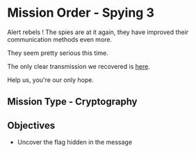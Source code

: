 # Mission Order - Spying 3

Alert rebels !
The spies are at it again, they have improved their communication methods even more.

They seem pretty serious this time.

The only clear transmission we recovered is [here](spy.txt).

Help us, you're our only hope.

## Mission Type - Cryptography

## Objectives

* Uncover the flag hidden in the message
